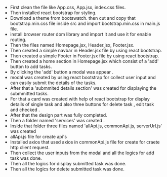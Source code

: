 * First clean the file like App.css, App.jsx, index.css files. 
* Then installed react bootstrap for styling.
* Download a theme from bootswatch. then cut and copy that bootstrap.min.css file inside src and import bootstrap.min.css in main.js file.
* install browser router dom library and import it and use it for enable routing.
* Then the files named Homepage.jsx, Header.jsx, Footer.jsx.
* Then created a simple navbar in Header.jsx file by using react bootstrap.
* Then created a simple Footer in Footer.jsx file by using react bootstrap.
* Then created a home section in Homepage.jsx which consist of a 'add' button to add tasks.
* By clicking the 'add' button a modal was appear .
* modal was created by using react bootstrap for collect user input and can easily submit the details of the tasks.
* After that a 'submmited details section' was created for displaying the submmitted tasks.
* For that a card was created with help of react bootstrap for display details of single task and also three buttons for delete task ,  edit task and checked .
* After that the design part was fully completed.
* Then a folder named 'services' was created .
* Inside that folder three files named 'allApi.js, commonApi.js, serverUrl.js' was created
* allApi.js file for create api's
* Installed axios that used axios in commonApi.js file for create for craete http client request.
* Then collect the user inputs from the modal and all the logics for add task was done.
* Then all the logics for display submitted task was done.
* Then all the logics for delete submitted task was done.  
